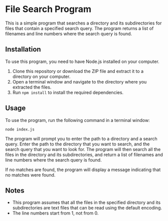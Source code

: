 # File Search Program

This is a simple program that searches a directory and its subdirectories for files that contain a specified search query. The program returns a list of filenames and line numbers where the search query is found.

## Installation

To use this program, you need to have Node.js installed on your computer.

1. Clone this repository or download the ZIP file and extract it to a directory on your computer.
2. Open a terminal window and navigate to the directory where you extracted the files.
3. Run `npm install` to install the required dependencies.

## Usage

To use the program, run the following command in a terminal window:

```shell
node index.js
```

The program will prompt you to enter the path to a directory and a search query. Enter the path to the directory that you want to search, and the search query that you want to look for. The program will then search all the files in the directory and its subdirectories, and return a list of filenames and line numbers where the search query is found.

If no matches are found, the program will display a message indicating that no matches were found.

## Notes

- This program assumes that all the files in the specified directory and its subdirectories are text files that can be read using the default encoding.
- The line numbers start from 1, not from 0.
